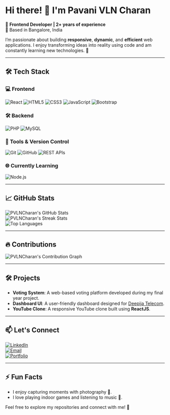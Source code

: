 # Hi there! 👋 I'm Pavani VLN Charan  
🌟 **Frontend Developer | 2+ years of experience**  
📍 Based in Bangalore, India  

I’m passionate about building **responsive**, **dynamic**, and **efficient** web applications. I enjoy transforming ideas into reality using code and am constantly learning new technologies. 🚀  

---

## 🛠️ **Tech Stack**

### 💻 **Frontend**
![React](https://img.shields.io/badge/React-%2300D9FF.svg?style=flat-square&logo=react&logoColor=white)
![HTML5](https://img.shields.io/badge/HTML5-%23E34F26.svg?style=flat-square&logo=html5&logoColor=white)
![CSS3](https://img.shields.io/badge/CSS3-%231572B6.svg?style=flat-square&logo=css3&logoColor=white)
![JavaScript](https://img.shields.io/badge/JavaScript-%23F7DF1E.svg?style=flat-square&logo=javascript&logoColor=black)
![Bootstrap](https://img.shields.io/badge/Bootstrap-%23563D7C.svg?style=flat-square&logo=bootstrap&logoColor=white)

### 🛠️ **Backend**
![PHP](https://img.shields.io/badge/PHP-%23777BB4.svg?style=flat-square&logo=php&logoColor=white)
![MySQL](https://img.shields.io/badge/MySQL-%234479A1.svg?style=flat-square&logo=mysql&logoColor=white)

### 🧰 **Tools & Version Control**
![Git](https://img.shields.io/badge/Git-%23F05033.svg?style=flat-square&logo=git&logoColor=white)
![GitHub](https://img.shields.io/badge/GitHub-%23181717.svg?style=flat-square&logo=github&logoColor=white)
![REST APIs](https://img.shields.io/badge/REST-APIs-%23007ACC.svg?style=flat-square&logo=api&logoColor=white)

### 🌐 **Currently Learning**
![Node.js](https://img.shields.io/badge/Node.js-%2343853D.svg?style=flat-square&logo=node.js&logoColor=white)

---

## 📈 **GitHub Stats**

![PVLNCharan's GitHub Stats](https://github-readme-stats.vercel.app/api?username=pvlnc&show_icons=true&theme=radical)  
![PVLNCharan's Streak Stats](https://github-readme-streak-stats.herokuapp.com/?user=pvlnc&theme=radical)  
![Top Languages](https://github-readme-stats.vercel.app/api/top-langs/?username=pvlnc&layout=compact&theme=radical)

---

## 🔥 **Contributions**
![PVLNCharan's Contribution Graph](https://github-readme-activity-graph.vercel.app/graph?username=pvlnc&theme=radical)

---

## 🛠️ **Projects**
- **Voting System**: A web-based voting platform developed during my final year project.  
- **Dashboard UI**: A user-friendly dashboard designed for [Deepija Telecom](https://www.deepijatelecom.com).  
- **YouTube Clone**: A responsive YouTube clone built using **ReactJS**.

---

## 📫 **Let's Connect**
[![LinkedIn](https://img.shields.io/badge/LinkedIn-%230077B5.svg?style=flat-square&logo=linkedin&logoColor=white)](https://www.linkedin.com/in/pavanivlncharan)  
[![Email](https://img.shields.io/badge/Email-%23D14836.svg?style=flat-square&logo=gmail&logoColor=white)](mailto:pavanivlncharan@outlook.com)  
[![Portfolio](https://img.shields.io/badge/Portfolio-%23FF5722.svg?style=flat-square&logo=google-chrome&logoColor=white)](https://bento.me/charanvlnpavani)

---

## ⚡ **Fun Facts**
- I enjoy capturing moments with photography 📸.  
- I love playing indoor games and listening to music 🎵.

Feel free to explore my repositories and connect with me! 🚀
